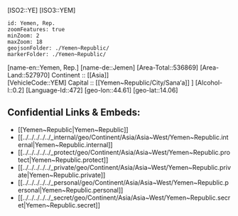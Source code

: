 ﻿---
confidential: public
isDeleted: false
location:
- 14.06
- 44.61
SpocWebEntityId: 27059
tags:
- geo/Country
type: Country
---

[ISO2::YE] 
[ISO3::YEM] 
```leaflet
id: Yemen, Rep.
zoomFeatures: true 
minZoom: 2 
maxZoom: 18
geojsonFolder: ./Yemen~Republic/
markerFolder: ./Yemen~Republic/
```

[name-en::Yemen, Rep.] 
[name-de::Jemen] 
[Area-Total::536869] 
[Area-Land::527970] 
Continent :: [[Asia]]  
[VehicleCode::YEM] 
Capital :: [[Yemen~Republic/City/Sana‘a]] ] 
[Alcohol-l::0.2] 
[Language-Id::472] 
[geo-lon::44.61] 
[geo-lat::14.06] 



## Confidential Links & Embeds: 
- [[Yemen~Republic|Yemen~Republic]]  
- [[../../../../../_internal/geo/Continent/Asia/Asia~West/Yemen~Republic.internal|Yemen~Republic.internal]]  
- [[../../../../../_protect/geo/Continent/Asia/Asia~West/Yemen~Republic.protect|Yemen~Republic.protect]] 
- [[../../../../../_private/geo/Continent/Asia/Asia~West/Yemen~Republic.private|Yemen~Republic.private]] 
- [[../../../../../_personal/geo/Continent/Asia/Asia~West/Yemen~Republic.personal|Yemen~Republic.personal]] 
- [[../../../../../_secret/geo/Continent/Asia/Asia~West/Yemen~Republic.secret|Yemen~Republic.secret]] 
